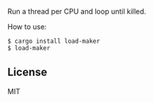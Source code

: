 Run a thread per CPU and loop until killed.

How to use:

```
$ cargo install load-maker
$ load-maker
```

## License

MIT

